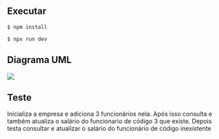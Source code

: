 ## Executar

<!--sec data-title="Prompt: macOS and Linux" data-id="OSX_Linux_prompt" data-collapse=true ces-->

    $ npm install
    
<!--endsec-->

<!--sec data-title="Prompt: macOS and Linux" data-id="OSX_Linux_prompt" data-collapse=true ces-->

    $ npx run dev
    
<!--endsec-->

## Diagrama UML
![](https://github.com/user-attachments/assets/a705100c-4877-4fe6-8799-ecdf121e12e7)

## Teste

Inicializa a empresa e adiciona 3 funcionários nela.
Após isso consulta e também atualiza o salário do funcionario de código 3 que existe.
Depois testa consultar e atualizar o salário do funcionário de código inexistente
